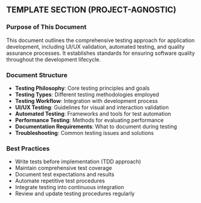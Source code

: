## TEMPLATE SECTION (PROJECT-AGNOSTIC)

### Purpose of This Document
This document outlines the comprehensive testing approach for application development, including UI/UX validation, automated testing, and quality assurance processes. It establishes standards for ensuring software quality throughout the development lifecycle.

### Document Structure
- **Testing Philosophy**: Core testing principles and goals
- **Testing Types**: Different testing methodologies employed
- **Testing Workflow**: Integration with development process
- **UI/UX Testing**: Guidelines for visual and interaction validation
- **Automated Testing**: Frameworks and tools for test automation
- **Performance Testing**: Methods for evaluating performance
- **Documentation Requirements**: What to document during testing
- **Troubleshooting**: Common testing issues and solutions

### Best Practices
- Write tests before implementation (TDD approach)
- Maintain comprehensive test coverage
- Document test expectations and results
- Automate repetitive test procedures
- Integrate testing into continuous integration
- Review and update testing procedures regularly

